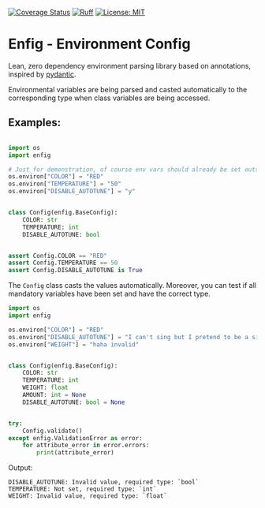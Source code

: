 [![Coverage Status](https://coveralls.io/repos/github/datek/enfig/badge.svg?branch=master)](https://coveralls.io/github/datek/enfig?branch=master)
[![Ruff](https://img.shields.io/endpoint?url=https://raw.githubusercontent.com/astral-sh/ruff/main/assets/badge/v2.json)](https://github.com/astral-sh/ruff)
<a href="https://github.com/psf/black/blob/main/LICENSE"><img alt="License: MIT" src="https://black.readthedocs.io/en/stable/_static/license.svg"></a>

# Enfig - Environment Config

Lean, zero dependency environment parsing library based on annotations,
inspired by [pydantic](https://github.com/pydantic/pydantic).

Environmental variables are being parsed and casted automatically to the corresponding type
when class variables are being accessed.

## Examples:

```python

import os
import enfig

# Just for demonstration, of course env vars should already be set outside the application.
os.environ["COLOR"] = "RED"
os.environ["TEMPERATURE"] = "50"
os.environ["DISABLE_AUTOTUNE"] = "y"


class Config(enfig.BaseConfig):
    COLOR: str
    TEMPERATURE: int
    DISABLE_AUTOTUNE: bool


assert Config.COLOR == "RED"
assert Config.TEMPERATURE == 50
assert Config.DISABLE_AUTOTUNE is True
```

The `Config` class casts the values automatically.
Moreover, you can test if all mandatory variables have been set and have the correct type.

```python
import os
import enfig

os.environ["COLOR"] = "RED"
os.environ["DISABLE_AUTOTUNE"] = "I can't sing but I pretend to be a singer"
os.environ["WEIGHT"] = "haha invalid"


class Config(enfig.BaseConfig):
    COLOR: str
    TEMPERATURE: int
    WEIGHT: float
    AMOUNT: int = None
    DISABLE_AUTOTUNE: bool = None


try:
    Config.validate()
except enfig.ValidationError as error:
    for attribute_error in error.errors:
        print(attribute_error)

```
Output:
```
DISABLE_AUTOTUNE: Invalid value, required type: `bool`
TEMPERATURE: Not set, required type: `int`
WEIGHT: Invalid value, required type: `float`
```
